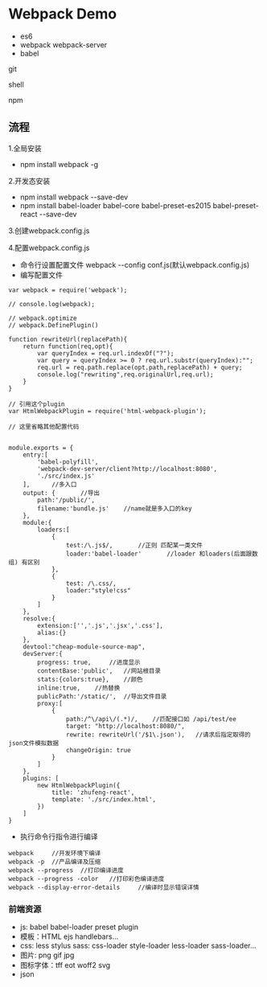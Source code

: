 # Webpack Demo

- es6
- webpack webpack-server
- babel 

git

shell

npm

## 流程
1.全局安装
- npm install webpack -g

2.开发态安装
- npm install webpack --save-dev
- npm install babel-loader babel-core babel-preset-es2015 babel-preset-react --save-dev

3.创建webpack.config.js

4.配置webpack.config.js

- 命令行设置配置文件 webpack --config conf.js(默认webpack.config.js)
- 编写配置文件
```
var webpack = require('webpack');

// console.log(webpack);

// webpack.optimize
// webpack.DefinePlugin()

function rewriteUrl(replacePath){
	return function(req,opt){
		var queryIndex = req.url.indexOf("?");
		var query = queryIndex >= 0 ? req.url.substr(queryIndex):"";
		req.url = req.path.replace(opt.path,replacePath) + query;
		console.log("rewriting",req.originalUrl,req.url);
	}
}

// 引用这个plugin
var HtmlWebpackPlugin = require('html-webpack-plugin');

// 这里省略其他配置代码


module.exports = {
	entry:[
		'babel-polyfill',
		'webpack-dev-server/client?http://localhost:8080',
		'./src/index.js'
	],		//多入口
	output: {		//导出
		path:'/public/',
		filename:'bundle.js'	//name就是多入口的key
	},
	module:{
		loaders:[
			{
				test:/\.js$/,		//正则 匹配某一类文件
				loader:'babel-loader'		//loader 和loaders(后面跟数组) 有区别
			},
			{
				test: /\.css/,
				loader:"style!css"
			}
		]
	},
	resolve:{
		extension:['','.js','.jsx','.css'],
		alias:{}
	},
	devtool:"cheap-module-source-map",
	devServer:{
		progress: true,		//进度显示
		contentBase:'public',	//网站根目录
		stats:{colors:true},	//颜色
		inline:true,	//热替换
		publicPath:'/static/',	//导出文件目录
		proxy:[
			{
				path:/^\/api\/(.*)/,	//匹配接口如 /api/test/ee
				target: "http://localhost:8080/",
				rewrite: rewriteUrl('/$1\.json'),	//请求后指定取得的json文件模拟数据
				changeOrigin: true
			}
		]
	},
	plugins: [
		new HtmlWebpackPlugin({
			title: 'zhufeng-react',
			template: './src/index.html',
		})
	]
}

```

- 执行命令行指令进行编译
```
webpack     //开发环境下编译
webpack -p  //产品编译及压缩
webpack --progress  //打印编译进度
webpack --progress -color   //打印彩色编译进度
webpack --display-error-details     //编译时显示错误详情

```

### 前端资源
- js: babel babel-loader preset plugin
- 模板：HTML ejs handlebars...
- css: less stylus sass: css-loader style-loader less-loader sass-loader...
- 图片: png gif jpg
- 图标字体：tff eot woff2 svg
- json